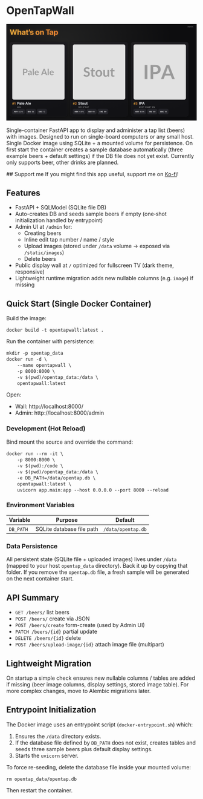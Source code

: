 # OpenTapWall
![OpenTapWall](OpenTapWall.png)

Single-container FastAPI app to display and administer a tap list (beers) with images. Designed to run on single-board computers or any small host. Single Docker image using SQLite + a mounted volume for persistence. On first start the container creates a sample database automatically (three example beers + default settings) if the DB file does not yet exist.
Currently only supports beer, other drinks are planned.

## Support me
If you might find this app useful, support me on [Ko-fi](https://ko-fi.com/olivercorrodi)!

## Features
- FastAPI + SQLModel (SQLite file DB)
- Auto-creates DB and seeds sample beers if empty (one‑shot initialization handled by entrypoint)
- Admin UI at `/admin` for:
	- Creating beers
	- Inline edit tap number / name / style
	- Upload images (stored under `/data` volume → exposed via `/static/images`)
	- Delete beers
- Public display wall at `/` optimized for fullscreen TV (dark theme, responsive)
- Lightweight runtime migration adds new nullable columns (e.g. `image`) if missing

## Quick Start (Single Docker Container)
Build the image:
```
docker build -t opentapwall:latest .
```

Run the container with persistence:
```
mkdir -p opentap_data
docker run -d \
	--name opentapwall \
	-p 8000:8000 \
	-v $(pwd)/opentap_data:/data \
	opentapwall:latest
```

Open:
- Wall: http://localhost:8000/
- Admin: http://localhost:8000/admin

### Development (Hot Reload)
Bind mount the source and override the command:
```
docker run --rm -it \
	-p 8000:8000 \
	-v $(pwd):/code \
	-v $(pwd)/opentap_data:/data \
	-e DB_PATH=/data/opentap.db \
	opentapwall:latest \
	uvicorn app.main:app --host 0.0.0.0 --port 8000 --reload
```

### Environment Variables
| Variable | Purpose | Default |
|----------|---------|---------|
| `DB_PATH` | SQLite database file path | `/data/opentap.db` |

### Data Persistence
All persistent state (SQLite file + uploaded images) lives under `/data` (mapped to your host `opentap_data` directory). Back it up by copying that folder. If you remove the `opentap.db` file, a fresh sample will be generated on the next container start.

## API Summary
- `GET /beers/` list beers
- `POST /beers/` create via JSON
- `POST /beers/create` form-create (used by Admin UI)
- `PATCH /beers/{id}` partial update
- `DELETE /beers/{id}` delete
- `POST /beers/upload-image/{id}` attach image file (multipart)

## Lightweight Migration
On startup a simple check ensures new nullable columns / tables are added if missing (beer image columns, display settings, stored image table). For more complex changes, move to Alembic migrations later.

## Entrypoint Initialization
The Docker image uses an entrypoint script (`docker-entrypoint.sh`) which:
1. Ensures the `/data` directory exists.
2. If the database file defined by `DB_PATH` does not exist, creates tables and seeds three sample beers plus default display settings.
3. Starts the `uvicorn` server.

To force re-seeding, delete the database file inside your mounted volume:
```
rm opentap_data/opentap.db
```
Then restart the container.
